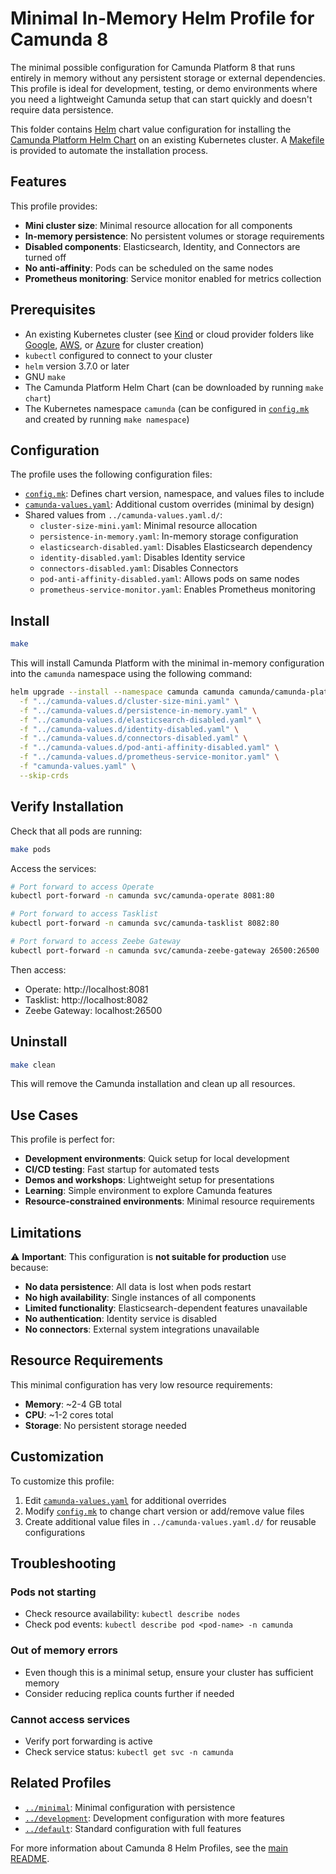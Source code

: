 # Minimal In-Memory Helm Profile for Camunda 8

The minimal possible configuration for Camunda Platform 8 that runs entirely in memory without any persistent storage or external dependencies. This profile is ideal for development, testing, or demo environments where you need a lightweight Camunda setup that can start quickly and doesn't require data persistence.

This folder contains [Helm](https://helm.sh/) chart value configuration for installing the [Camunda Platform Helm Chart](https://helm.camunda.io/) on an existing Kubernetes cluster. A [Makefile](Makefile) is provided to automate the installation process.

## Features

This profile provides:
- **Mini cluster size**: Minimal resource allocation for all components
- **In-memory persistence**: No persistent volumes or storage requirements
- **Disabled components**: Elasticsearch, Identity, and Connectors are turned off
- **No anti-affinity**: Pods can be scheduled on the same nodes
- **Prometheus monitoring**: Service monitor enabled for metrics collection

## Prerequisites

- An existing Kubernetes cluster (see [Kind](../kind) or cloud provider folders like [Google](../google), [AWS](../aws), or [Azure](../azure) for cluster creation)
- `kubectl` configured to connect to your cluster
- `helm` version 3.7.0 or later
- GNU `make`
- The Camunda Platform Helm Chart (can be downloaded by running `make chart`)
- The Kubernetes namespace `camunda` (can be configured in [`config.mk`](config.mk) and created by running `make namespace`)

## Configuration

The profile uses the following configuration files:

- [`config.mk`](config.mk): Defines chart version, namespace, and values files to include
- [`camunda-values.yaml`](camunda-values.yaml): Additional custom overrides (minimal by design)
- Shared values from `../camunda-values.yaml.d/`:
  - `cluster-size-mini.yaml`: Minimal resource allocation
  - `persistence-in-memory.yaml`: In-memory storage configuration
  - `elasticsearch-disabled.yaml`: Disables Elasticsearch dependency
  - `identity-disabled.yaml`: Disables Identity service
  - `connectors-disabled.yaml`: Disables Connectors
  - `pod-anti-affinity-disabled.yaml`: Allows pods on same nodes
  - `prometheus-service-monitor.yaml`: Enables Prometheus monitoring

## Install

```bash
make
```

This will install Camunda Platform with the minimal in-memory configuration into the `camunda` namespace using the following command:

```sh
helm upgrade --install --namespace camunda camunda camunda/camunda-platform --version 12.4.0 \
  -f "../camunda-values.d/cluster-size-mini.yaml" \
  -f "../camunda-values.d/persistence-in-memory.yaml" \
  -f "../camunda-values.d/elasticsearch-disabled.yaml" \
  -f "../camunda-values.d/identity-disabled.yaml" \
  -f "../camunda-values.d/connectors-disabled.yaml" \
  -f "../camunda-values.d/pod-anti-affinity-disabled.yaml" \
  -f "../camunda-values.d/prometheus-service-monitor.yaml" \
  -f "camunda-values.yaml" \
  --skip-crds
```

## Verify Installation

Check that all pods are running:

```bash
make pods
```

Access the services:

```bash
# Port forward to access Operate
kubectl port-forward -n camunda svc/camunda-operate 8081:80

# Port forward to access Tasklist  
kubectl port-forward -n camunda svc/camunda-tasklist 8082:80

# Port forward to access Zeebe Gateway
kubectl port-forward -n camunda svc/camunda-zeebe-gateway 26500:26500
```

Then access:
- Operate: http://localhost:8081
- Tasklist: http://localhost:8082
- Zeebe Gateway: localhost:26500

## Uninstall

```bash
make clean
```

This will remove the Camunda installation and clean up all resources.

## Use Cases

This profile is perfect for:

- **Development environments**: Quick setup for local development
- **CI/CD testing**: Fast startup for automated tests
- **Demos and workshops**: Lightweight setup for presentations
- **Learning**: Simple environment to explore Camunda features
- **Resource-constrained environments**: Minimal resource requirements

## Limitations

⚠️ **Important**: This configuration is **not suitable for production** use because:

- **No data persistence**: All data is lost when pods restart
- **No high availability**: Single instances of all components
- **Limited functionality**: Elasticsearch-dependent features unavailable
- **No authentication**: Identity service is disabled
- **No connectors**: External system integrations unavailable

## Resource Requirements

This minimal configuration has very low resource requirements:
- **Memory**: ~2-4 GB total
- **CPU**: ~1-2 cores total
- **Storage**: No persistent storage needed

## Customization

To customize this profile:

1. Edit [`camunda-values.yaml`](camunda-values.yaml) for additional overrides
2. Modify [`config.mk`](config.mk) to change chart version or add/remove value files
3. Create additional value files in `../camunda-values.yaml.d/` for reusable configurations

## Troubleshooting

### Pods not starting
- Check resource availability: `kubectl describe nodes`
- Check pod events: `kubectl describe pod <pod-name> -n camunda`

### Out of memory errors
- Even though this is a minimal setup, ensure your cluster has sufficient memory
- Consider reducing replica counts further if needed

### Cannot access services
- Verify port forwarding is active
- Check service status: `kubectl get svc -n camunda`

## Related Profiles

- [`../minimal`](../minimal): Minimal configuration with persistence
- [`../development`](../development): Development configuration with more features
- [`../default`](../default): Standard configuration with full features

For more information about Camunda 8 Helm Profiles, see the [main README](../README.md).